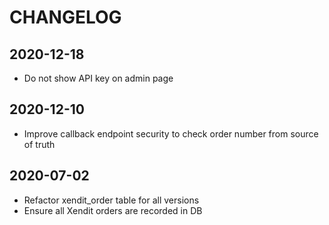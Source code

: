 # CHANGELOG

## 2020-12-18
- Do not show API key on admin page

## 2020-12-10
- Improve callback endpoint security to check order number from source of truth

## 2020-07-02
- Refactor xendit_order table for all versions
- Ensure all Xendit orders are recorded in DB
